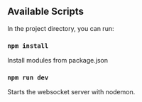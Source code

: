 ## Available Scripts

In the project directory, you can run:

### `npm install`

Install modules from package.json

### `npm run dev`

Starts the websocket server with nodemon.